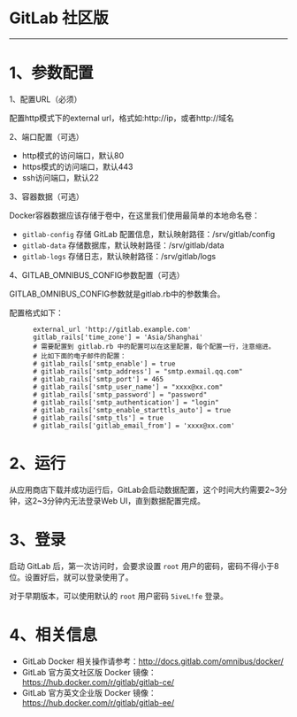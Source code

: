 # GitLab 社区版

----------

# 1、参数配置

1、配置URL（必须）
  
配置http模式下的external url，格式如:http://ip，或者http://域名

2、端口配置（可选）
 
- http模式的访问端口，默认80
- https模式的访问端口，默认443
- ssh访问端口，默认22

3、容器数据（可选）
  
Docker容器数据应该存储于卷中，在这里我们使用最简单的本地命名卷：

* `gitlab-config` 存储 GitLab 配置信息，默认映射路径：/srv/gitlab/config
* `gitlab-data` 存储数据库，默认映射路径：/srv/gitlab/data
* `gitlab-logs` 存储日志，默认映射路径：/srv/gitlab/logs

4、GITLAB_OMNIBUS_CONFIG参数配置（可选）
  
  GITLAB_OMNIBUS_CONFIG参数就是gitlab.rb中的参数集合。

  配置格式如下：

          external_url 'http://gitlab.example.com'
          gitlab_rails['time_zone'] = 'Asia/Shanghai'
          # 需要配置到 gitlab.rb 中的配置可以在这里配置，每个配置一行，注意缩进。
          # 比如下面的电子邮件的配置：
          # gitlab_rails['smtp_enable'] = true
          # gitlab_rails['smtp_address'] = "smtp.exmail.qq.com"
          # gitlab_rails['smtp_port'] = 465
          # gitlab_rails['smtp_user_name'] = "xxxx@xx.com"
          # gitlab_rails['smtp_password'] = "password"
          # gitlab_rails['smtp_authentication'] = "login"
          # gitlab_rails['smtp_enable_starttls_auto'] = true
          # gitlab_rails['smtp_tls'] = true
          # gitlab_rails['gitlab_email_from'] = 'xxxx@xx.com'



# 2、运行

从应用商店下载并成功运行后，GitLab会启动数据配置，这个时间大约需要2~3分钟，这2~3分钟内无法登录Web UI，直到数据配置完成。


# 3、登录

启动 GitLab 后，第一次访问时，会要求设置 `root` 用户的密码，密码不得小于8位。设置好后，就可以登录使用了。

对于早期版本，可以使用默认的 `root` 用户密码 `5iveL!fe` 登录。


# 4、相关信息

* GitLab Docker 相关操作请参考：<http://docs.gitlab.com/omnibus/docker/>
* GitLab 官方英文社区版 Docker 镜像：<https://hub.docker.com/r/gitlab/gitlab-ce/>
* GitLab 官方英文企业版 Docker 镜像：<https://hub.docker.com/r/gitlab/gitlab-ee/>
